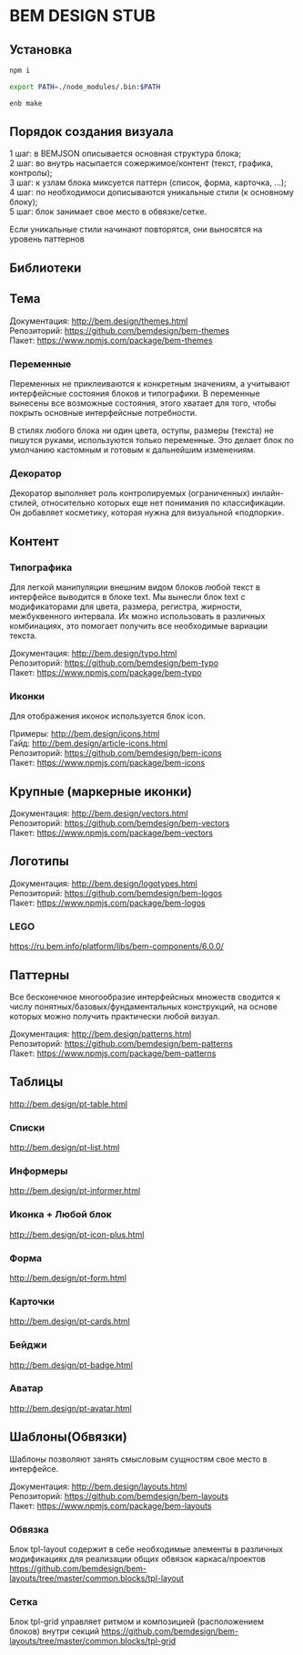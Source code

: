 # BEM DESIGN STUB

## Установка
```bash
npm i
```

```bash
export PATH=./node_modules/.bin:$PATH
```

```bash
enb make
```

## Порядок создания визуала
  1 шаг: в BEMJSON описывается основная структура блока;  
  2 шаг: во внутрь насыпается сожержимое/контент (текст, графика, контролы);  
  3 шаг: к узлам блока миксуется паттерн (список, форма, карточка, ...);  
  4 шаг: по необходимоси дописываются уникальные стили (к основному блоку);  
  5 шаг: блок занимает свое место в обвязке/сетке.  

  Если уникальные стили начинают повторятся, они выносятся на уровень паттернов


## Библиотеки

## Тема
  Документация: http://bem.design/themes.html  
  Репозиторий: https://github.com/bemdesign/bem-themes  
  Пакет: https://www.npmjs.com/package/bem-themes  

### Переменные

Переменных не приклеиваются к конкретным значениям, а учитывают интерфейсные состояния блоков и типографики. В переменные вынесены все возможные состояния, этого хватает для того, чтобы покрыть основные интерфейсные потребности.

В стилях любого блока ни один цвета, оступы, размеры (текста) не пишутся руками, используются только переменные. Это делает блок по умолчанию кастомным и готовым к дальнейшим изменениям.

### Декоратор

Декоратор выполняет роль контролируемых (ограниченных) инлайн-стилей, относительно которых еще нет понимания по классификации. Он добавляет косметику, которая нужна для визуальной «подпорки».


## Контент
### Типографика

Для легкой манипуляции внешним видом блоков любой текст в интерфейсе выводится в блоке text. Мы вынесли блок text с модификаторами для цвета, размера, регистра, жирности, межбуквенного интервала. Их можно использовать в различных комбинациях, это помогает получить все необходимые вариации текста.

  Документация: http://bem.design/typo.html  
  Репозиторий: https://github.com/bemdesign/bem-typo  
  Пакет: https://www.npmjs.com/package/bem-typo  



### Иконки

Для отображения иконок используется блок icon.

  Примеры: http://bem.design/icons.html  
  Гайд: http://bem.design/article-icons.html  
  Репозиторий: https://github.com/bemdesign/bem-icons  
  Пакет: https://www.npmjs.com/package/bem-icons  


## Крупные (маркерные иконки)
  Документация: http://bem.design/vectors.html  
  Репозиторий: https://github.com/bemdesign/bem-vectors  
  Пакет: https://www.npmjs.com/package/bem-vectors  


## Логотипы
  Документация: http://bem.design/logotypes.html  
  Репозиторий: https://github.com/bemdesign/bem-logos  
  Пакет: https://www.npmjs.com/package/bem-logos  

### LEGO
https://ru.bem.info/platform/libs/bem-components/6.0.0/


## Паттерны

Все бесконечное многообразие интерфейсных множеств сводится к числу понятных/базовых/фундаментальных конструкций, на основе которых можно получить практически любой визуал.

  Документация: http://bem.design/patterns.html  
  Репозиторий: https://github.com/bemdesign/bem-patterns  
  Пакет: https://www.npmjs.com/package/bem-patterns  


## Таблицы
http://bem.design/pt-table.html

### Списки
http://bem.design/pt-list.html

### Информеры
http://bem.design/pt-informer.html

### Иконка + Любой блок
http://bem.design/pt-icon-plus.html

### Форма
http://bem.design/pt-form.html

### Карточки
http://bem.design/pt-cards.html

### Бейджи
http://bem.design/pt-badge.html

### Аватар
http://bem.design/pt-avatar.html




## Шаблоны(Обвязки)

Шаблоны позволяют занять смысловым сущностям свое место в интерфейсе.

  Документация: http://bem.design/layouts.html  
  Репозиторий: https://github.com/bemdesign/bem-layouts  
  Пакет: https://www.npmjs.com/package/bem-layouts  

### Обвязка

Блок tpl-layout содержит в себе необходимые элементы в различных модификациях для реализации общих обвязок каркаса/проектов
https://github.com/bemdesign/bem-layouts/tree/master/common.blocks/tpl-layout

### Сетка

Блок tpl-grid управляет ритмом и композицией (расположением блоков) внутри секций
https://github.com/bemdesign/bem-layouts/tree/master/common.blocks/tpl-grid



